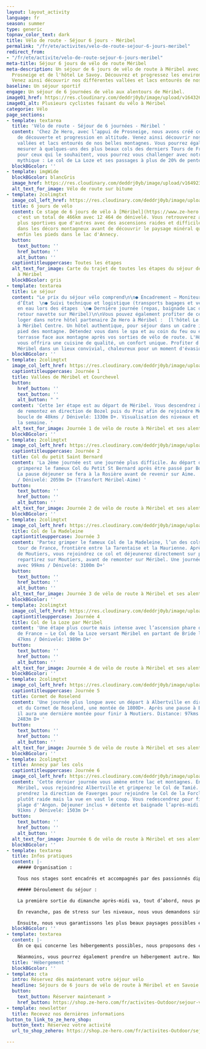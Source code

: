 ```yaml
---
layout: layout_activity
language: fr
season: summer
type: generic
topnav_color_text: dark
title: Vélo de route - Séjour 6 jours - Méribel
permalink: "/fr/ete/activites/velo-de-route-sejour-6-jours-meribel"
redirect_from:
- "/fr/ete/activite/velo-de-route-sejour-6-jours-meribel"
meta-title: Séjour 6 jours de vélo de route Méribel
meta-description: Un séjour de 6 jours de vélo de route à Méribel avec l'appui de
  Prosneige et de l'hôtel Le Savoy. Découvrez et progressez les environs de Méribel.
  Venez ainsi découvrir nos différentes vallées et lacs entourés de nos belles montagnes.
baseline: Un séjour sportif
engage: Un séjour de 6 journées de vélo aux alentours de Méribel.
image01_href: https://res.cloudinary.com/deddrj0yb/image/upload/v1643269873/website/M%C3%A9ribel/51382970215_d27314dc26_k_omvvhh.jpg
image01_alt: Plusieurs cyclistes faisant du vélo à Méribel
categorie: Vélo
page_sections:
- template: textarea
  title: 'Vélo de route - Séjour de 6 journées - Méribel '
  content: 'Chez Ze Hero, avec l’appui de Prosneige, nous avons créé ce séjour vélo
    de découverte et progression en altitude. Venez ainsi découvrir nos différentes
    vallées et lacs entourés de nos belles montagnes. Vous pourrez également vous
    mesurer à quelques-uns des plus beaux cols des derniers Tours de France. Par ailleurs,
    pour ceux qui le souhaitent, vous pourrez vous challenger avec notre col devenu
    mythique : Le col de La Loze et ses passages à plus de 20% de pente.'
  blockBGcolor: ''
- template: imgWide
  blockBGcolor: blancGris
  image_href: https://res.cloudinary.com/deddrj0yb/image/upload/v1649234200/website/assets/Recadr%C3%A9es/veloroute.png
  alt_text_for_image: Vélo de route sur bitume
- template: 2colimgtxt
  image_col_left_href: https://res.cloudinary.com/deddrj0yb/image/upload/v1643194501/website/V%C3%A9lo/parcours-etoile_ubxtjh.png
  title: 6 jours de vélo
  content: Ce stage de 6 jours de vélo à [Méribel](https://www.ze-hero.com/fr/ete/destinations/meribel),
    c'est un total de 466km avec 12 464 de dénivelé. Vous retrouverez alors des journées
    plus sportives que d'autres avec des ascensions raides et difficiles. Vous plongerez
    dans les décors montagneux avant de découvrir le paysage minéral qui vous conduira
    enfin les pieds dans le lac d'Annecy.
  button:
    text_button: ''
    href_button: ''
    alt_button: ''
  captiontitleuppercase: Toutes les étapes
  alt_text_for_image: Carte du trajet de toutes les étapes du séjour de vélo de route
    à Méribel
  blockBGcolor: gris
- template: textarea
  title: Le séjour
  content: "Le prix du séjour vélo comprend\n\n● Encadrement – Moniteurs diplômés
    d’État  \n● Suivi technique et logistique (transports bagages et vélos)  \n● Ravitaillement
    en eau lors des étapes  \n● Dernière journée (repas, baignade Lac d’Annecy et
    retour navette sur Méribel)\n\nVous pouvez également profiter de ce séjour pour
    loger dans notre hôtel partenaire Ze Hero à Méribel :  [l'hôtel Le Savoy](https://www.ze-hero.com/fr/ete/partenaires/le-savoy-meribel)
    à Méribel Centre. Un hôtel authentique, pour séjour dans un cadre incroyable au
    pied des montagne. Détendez vous dans le spa et au coin du feu ou encore sur la
    terrasse face aux montagne après vos sorties de vélo de route. L'Hôtel Le Savoy
    vous offrira une cuisine de qualité, un confort unique. Profiter d'un séjour à
    Méribel dans un lieux convivial, chaleureux pour un moment d'évasion."
  blockBGcolor: ''
- template: 2colimgtxt
  image_col_left_href: https://res.cloudinary.com/deddrj0yb/image/upload/v1643189945/website/V%C3%A9lo/collage1_fmakyp.png
  captiontitleuppercase: Journée 1
  title: Vallées de Méribel et Courchevel
  button:
    href_button: ''
    text_button: ''
    alt_button: " "
  content: 'Cette 1er étape est au départ de Méribel. Vous descendrez à Moutiers afin
    de remontez en direction de Bozel puis du Praz afin de rejoindre Méribel. Une
    boucle de 48kms / Dénivelé: 1330m D+. Visualisation des niveaux et lancement de
    la semaine. '
  alt_text_for_image: Journée 1 de vélo de route à Méribel et ses alentours
  blockBGcolor: ''
- template: 2colimgtxt
  image_col_left_href: https://res.cloudinary.com/deddrj0yb/image/upload/v1643189946/website/V%C3%A9lo/collage2_ilhebt.png
  captiontitleuppercase: Journée 2
  title: Col du petit Saint Bernard
  content: 'La 2ème journée est une journée plus difficile. Au départ d''Aime, vous
    grimperez le fameux Col du Petit St Bernard après être passé par Bourg St Maurice.
    La pause déjeuner se fera à la Rosière avant de revenir sur Aime.  Distance: 84kms
    / Dénivelé: 2059m D+ (Transfert Méribel-Aime) '
  button:
    text_button: ''
    href_button: ''
    alt_button: ''
  alt_text_for_image: Journée 2 de vélo de route à Méribel et ses alentours
  blockBGcolor: ''
- template: 2colimgtxt
  image_col_left_href: https://res.cloudinary.com/deddrj0yb/image/upload/v1643189946/website/V%C3%A9lo/collage3_vnw1tf.png
  title: Col de la Madeleine
  captiontitleuppercase: Journée 3
  content: 'Partez grimper le fameux Col de la Madeleine, l’un des cols connus du
    tour de France, frontière entre la Tarentaise et la Maurienne. Après un départ
    de Moutiers, vous rejoindrez ce col et déjeunerez directement sur place. Vous
    repartirez sur Moutiers, avant de remonter sur Méribel. Une journée difficile
    avec 99kms / Dénivelé: 3100m D+'
  button:
    text_button: ''
    href_button: ''
    alt_button: ''
  alt_text_for_image: Journée 3 de vélo de route à Méribel et ses alentours
  blockBGcolor: ''
- template: 2colimgtxt
  image_col_left_href: https://res.cloudinary.com/deddrj0yb/image/upload/v1643189946/website/V%C3%A9lo/collage4_vbcw2p.png
  captiontitleuppercase: Journée 4
  title: Col de la Loze par Méribel
  content: 'Une étape plus courte mais intense avec l’ascension phare du dernier Tour
    de France – Le Col de la Loze versant Méribel en partant de Bride les Bains:  Distance:
    47kms / Dénivelé: 1989m D+'
  button:
    text_button: ''
    href_button: ''
    alt_button: ''
  alt_text_for_image: Journée 4 de vélo de route à Méribel et ses alentours
  blockBGcolor: ''
- template: 2colimgtxt
  image_col_left_href: https://res.cloudinary.com/deddrj0yb/image/upload/v1643189946/website/V%C3%A9lo/collage5_ul9hd3.png
  captiontitleuppercase: Journée 5
  title: Cormet de Roselend
  content: 'Une journée plus longue avec un départ à Albertville en direction du Beaufortin
    et du Cormet de Roselend, une montée de 1800D+. Après une pause à Bourg St Maurice,
    il aura une dernière montée pour finir à Moutiers. Distance: 97kms / Dénivelé:
    2483m D+ '
  button:
    text_button: ''
    href_button: ''
    alt_button: ''
  alt_text_for_image: Journée 5 de vélo de route à Méribel et ses alentours
  blockBGcolor: ''
- template: 2colimgtxt
  title: Annecy par les cols
  captiontitleuppercase: Journée 6
  image_col_left_href: https://res.cloudinary.com/deddrj0yb/image/upload/v1643189946/website/V%C3%A9lo/collage6_wuyrnq.png
  content: 'Cette dernier journée vous amène entre lac et montagnes. En partant de
    Méribel, vous rejoindrez Albertville et grimperez le Col de Tamié. Ensuite, vous
    prendrez la direction de Faverges pour rejoindre le Col de la Forclaz qui sera
    plutôt raide mais la vue en vaut le coup. Vous redescendrez pour finir sur la
    plage d''Angon. Déjeuner inclus + détente et baignade l’après-midi. Distance:
    91kms / Dénivelé: 1503m D+ '
  button:
    text_button: ''
    href_button: ''
    alt_button: ''
  alt_text_for_image: Journée 6 de vélo de route à Méribel et ses alentours
  blockBGcolor: ''
- template: textarea
  title: Infos pratiques
  content: |-
    ##### Organisation :

    Tous nos stages sont encadrés et accompagnés par des passionnés diplômés d’état. Premièrement, nous nous occupons de vos transferts sur certaines étapes en véhicule. Ensuite, les suivis techniques et logistiques complets sont également réalisés chaque jour par nos véhicules. Enfin, les ravitaillements sont prévus sur chacun des parcours avec des paniers repas préparés le matin de chaque sortie, un entretien technique des vélos les soirs suivant les besoins de chacun, un briefing de chaque sortie la veille mais aussi un coaching individualisés suivant les attentes et progressions de chacun.

    ##### Déroulement du séjour :

    La première sortie du dimanche après-midi va, tout d’abord, nous permettre de nous connaître, de discuter des différentes attentes mais aussi des options qui s’offrent à nous sur la semaine en fonction des niveaux relevés et des conditions météorologiques.

    En revanche, pas de stress sur les niveaux, nous vous demandons simplement une expérience de vélo de route avec un peu de dénivelé et, également, d’arriver avec un foncier suffisant pour tenir physiquement sur 6 jours. Par exemple, nous recommandons un minimum de 1000 kms dans les jambes et 10.000 m de dénivelé avant de nous rejoindre. Lors de la première journée, nous verrons toutefois si il y a de grosses différences de niveaux et si nous devons adapter les groupes et les sorties.

    Ensuite, nous vous garantissons les plus beaux paysages possibles et une belle ambiance pour que votre séjour soit le meilleur possible. Au programme des stages autour du lac d’Annecy, du Cormet de Roseland, Col du petit Saint Bernard, Col de la Madeleine… Des déjeuners tous ensemble avec des points de vue à couper le souffle. Suivant les sorties, vous aurez également des options bis plus ou moins difficiles afin d’être en phase avec vos attentes.
  blockBGcolor: ''
- template: textarea
  content: |-
    En ce qui concerne les hébergements possibles, nous proposons des chambres en chalet de standing : tarif à la chambre (1 à 2 personnes) avec des prix intéressants en période estivale notamment. Finalement, notre objectif est de passer un maximum de temps ensemble. C’est pour cela que nous souhaitons que nous puissions prendre les repas du soir ensemble et, ainsi, que nos discussions tournent autour de notre passion mais pas seulement.

    Néanmoins, vous pourrez également prendre un hébergement autre. Nous sommes alors là pour vous conseiller si vous souhaitez des appartements ou des prestations hôtelières précises.
  title: 'Hébergement '
  blockBGcolor: ''
- template: cta
  intro: Réservez dès maintenant votre séjour vélo
  headline: Séjours de 6 jours de vélo de route à Méribel et en Savoie
  button:
    text_button: Réserver maintenant >
    href_button: https://shop.ze-hero.com/fr/activites-Outdoor/sejour-velo-route/17204-sejour-meribel-en-velo-6-jours-activite-ze-hero
- template: newsletter
  title: Recevez nos dernières informations
button_to_link_to_ze_hero_shop:
  button_text: Réservez votre activité
  url_to_shop_zehero: https://shop.ze-hero.com/fr/activites-Outdoor/sejour-velo-route/17204-sejour-meribel-en-velo-6-jours-activite-ze-hero

---
```


